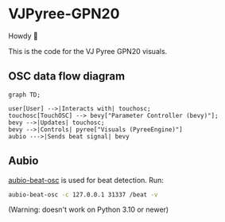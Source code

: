 # VJPyree-GPN20
Howdy 🤠

This is the code for the VJ Pyree GPN20 visuals.

## OSC data flow diagram

```mermaid
graph TD;

user[User] -->|Interacts with| touchosc;
touchosc[TouchOSC] --> bevy["Parameter Controller (bevy)"];
bevy -->|Updates| touchosc;
bevy -->|Controls| pyree["Visuals (PyreeEngine)"]
aubio --->|Sends beat signal| bevy
```

## Aubio
[aubio-beat-osc](https://github.com/DrLuke/aubio-beat-osc) is used for beat detection. Run:
```bash
aubio-beat-osc -c 127.0.0.1 31337 /beat -v
```
(Warning: doesn't work on Python 3.10 or newer)